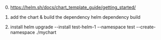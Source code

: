 0. https://helm.sh/docs/chart_template_guide/getting_started/

1. add the chart & build the dependency
helm dependency build

2. install
helm upgrade --install test-helm-1 --namespace test --create-namespace ./mychart